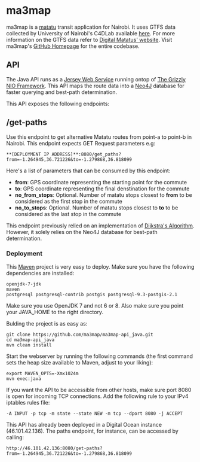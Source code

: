 # ma3map

ma3map is a [matatu](http://en.wikipedia.org/wiki/Matatu) transit application for Nairobi. It uses GTFS data collected by University of Nairobi's C4DLab available [here](http://www.gtfs-data-exchange.com/agency/university-of-nairobi-c4dlab/). For more information on the GTFS data refer to [Digital Matatus' website](http://www.digitalmatatus.com/). Visit ma3map's [GitHub Homepage](https://www.github.com/ma3map) for the entire codebase.

## API

The Java API runs as a [Jersey Web Service](https://jersey.java.net) running ontop of [The Grizzly NIO Framework](https://grizzly.java.net). This API maps the route data into a [Neo4J](https://neo4j.com) database for faster querying and best-path determination.

This API exposes the following endpoints:

/get-paths
---------

Use this endpoint to get alternative Matatu routes from point-a to point-b in Nairobi. This endpoint expects GET Request parameters e.g:

    **[DEPLOYMENT IP ADDRESS]**:8080/get_paths?from=-1.264945,36.721226&to=-1.279868,36.818099

Here's a list of parameters that can be consumed by this endpoint:

* **from**: GPS coordinate representing the starting point for the commute
* **to**: GPS coordinate representing the final denstination for the commute
* **no_from_stops**: Optional. Number of matatu stops closest to **from** to be considered as the first stop in the commute
* **no_to_stops**: Optional. Number of matatu stops closest to **to** to be considered as the last stop in the commute

This endpoint previously relied on an implementation of [Dijkstra's Algorithm](https://en.wikipedia.org/wiki/Dijkstra%27s_algorithm). However, it solely relies on the Neo4J database for best-path determination.

### Deployment

This [Maven](https://maven.apache.org) project is very easy to deploy. Make sure you have the following dependencies are installed:

    openjdk-7-jdk
    maven
    postgresql postgresql-contrib postgis postgresql-9.3-postgis-2.1

Make sure you use OpenJDK 7 and not 6 or 8. Also make sure you point your JAVA_HOME to the right directory.

Bulding the project is as easy as:

    git clone https://github.com/ma3map/ma3map-api_java.git
    cd ma3map-api_java
    mvn clean install

Start the webserver by running the following commands (the first command sets the heap size available to Maven, adjust to your liking):

    export MAVEN_OPTS=-Xmx1024m
    mvn exec:java

If you want the API to be accessible from other hosts, make sure port 8080 is open for incoming TCP connections. Add the following rule to your IPv4 iptables rules file:

    -A INPUT -p tcp -m state --state NEW -m tcp --dport 8080 -j ACCEPT

This API has already been deployed in a Digital Ocean instance (46.101.42.136). The paths endpoint, for instance, can be accessed by calling:

    http://46.101.42.136:8080/get-paths?from=-1.264945,36.721226&to=-1.279868,36.818099
